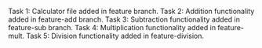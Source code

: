 Task 1: Calculator file added in feature branch.
Task 2: Addition functionality added in feature-add branch.
Task 3: Subtraction functionality added in feature-sub branch.
Task 4: Multiplication functionality added in feature-mult.
Task 5: Division functionality added in feature-division.
